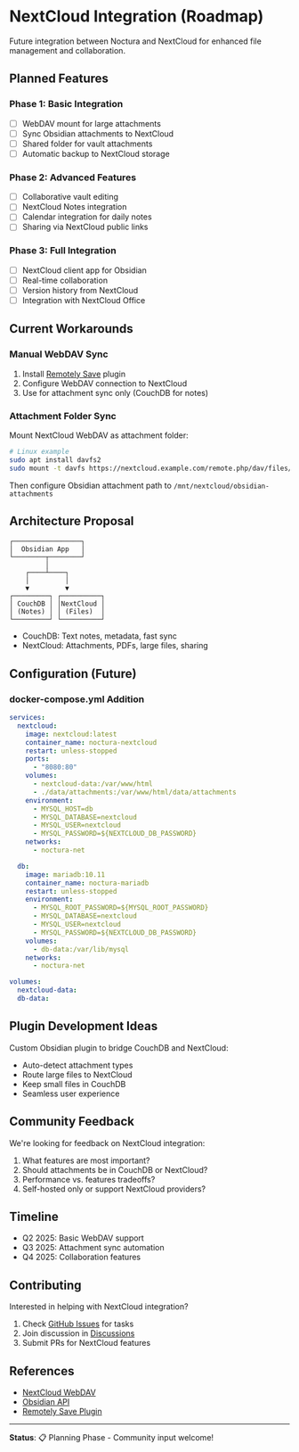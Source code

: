 # NextCloud Integration (Roadmap)

Future integration between Noctura and NextCloud for enhanced file management and collaboration.

## Planned Features

### Phase 1: Basic Integration
- [ ] WebDAV mount for large attachments
- [ ] Sync Obsidian attachments to NextCloud
- [ ] Shared folder for vault attachments
- [ ] Automatic backup to NextCloud storage

### Phase 2: Advanced Features
- [ ] Collaborative vault editing
- [ ] NextCloud Notes integration
- [ ] Calendar integration for daily notes
- [ ] Sharing via NextCloud public links

### Phase 3: Full Integration
- [ ] NextCloud client app for Obsidian
- [ ] Real-time collaboration
- [ ] Version history from NextCloud
- [ ] Integration with NextCloud Office

## Current Workarounds

### Manual WebDAV Sync

1. Install [Remotely Save](https://github.com/remotely-save/remotely-save) plugin
2. Configure WebDAV connection to NextCloud
3. Use for attachment sync only (CouchDB for notes)

### Attachment Folder Sync

Mount NextCloud WebDAV as attachment folder:

```bash
# Linux example
sudo apt install davfs2
sudo mount -t davfs https://nextcloud.example.com/remote.php/dav/files/user/ /mnt/nextcloud
```

Then configure Obsidian attachment path to `/mnt/nextcloud/obsidian-attachments`

## Architecture Proposal

```
┌─────────────────┐
│  Obsidian App   │
└────────┬────────┘
         │
    ┌────┴────┐
    │         │
    ▼         ▼
┌─────────┐ ┌──────────┐
│ CouchDB │ │NextCloud │
│ (Notes) │ │ (Files)  │
└─────────┘ └──────────┘
```

- CouchDB: Text notes, metadata, fast sync
- NextCloud: Attachments, PDFs, large files, sharing

## Configuration (Future)

### docker-compose.yml Addition

```yaml
services:
  nextcloud:
    image: nextcloud:latest
    container_name: noctura-nextcloud
    restart: unless-stopped
    ports:
      - "8080:80"
    volumes:
      - nextcloud-data:/var/www/html
      - ./data/attachments:/var/www/html/data/attachments
    environment:
      - MYSQL_HOST=db
      - MYSQL_DATABASE=nextcloud
      - MYSQL_USER=nextcloud
      - MYSQL_PASSWORD=${NEXTCLOUD_DB_PASSWORD}
    networks:
      - noctura-net

  db:
    image: mariadb:10.11
    container_name: noctura-mariadb
    restart: unless-stopped
    environment:
      - MYSQL_ROOT_PASSWORD=${MYSQL_ROOT_PASSWORD}
      - MYSQL_DATABASE=nextcloud
      - MYSQL_USER=nextcloud
      - MYSQL_PASSWORD=${NEXTCLOUD_DB_PASSWORD}
    volumes:
      - db-data:/var/lib/mysql
    networks:
      - noctura-net

volumes:
  nextcloud-data:
  db-data:
```

## Plugin Development Ideas

Custom Obsidian plugin to bridge CouchDB and NextCloud:

- Auto-detect attachment types
- Route large files to NextCloud
- Keep small files in CouchDB
- Seamless user experience

## Community Feedback

We're looking for feedback on NextCloud integration:

1. What features are most important?
2. Should attachments be in CouchDB or NextCloud?
3. Performance vs. features tradeoffs?
4. Self-hosted only or support NextCloud providers?

## Timeline

- Q2 2025: Basic WebDAV support
- Q3 2025: Attachment sync automation
- Q4 2025: Collaboration features

## Contributing

Interested in helping with NextCloud integration?

1. Check [GitHub Issues](../../issues) for tasks
2. Join discussion in [Discussions](../../discussions)
3. Submit PRs for NextCloud features

## References

- [NextCloud WebDAV](https://docs.nextcloud.com/server/latest/user_manual/en/files/access_webdav.html)
- [Obsidian API](https://github.com/obsidianmd/obsidian-api)
- [Remotely Save Plugin](https://github.com/remotely-save/remotely-save)

---

**Status**: 📋 Planning Phase - Community input welcome!
